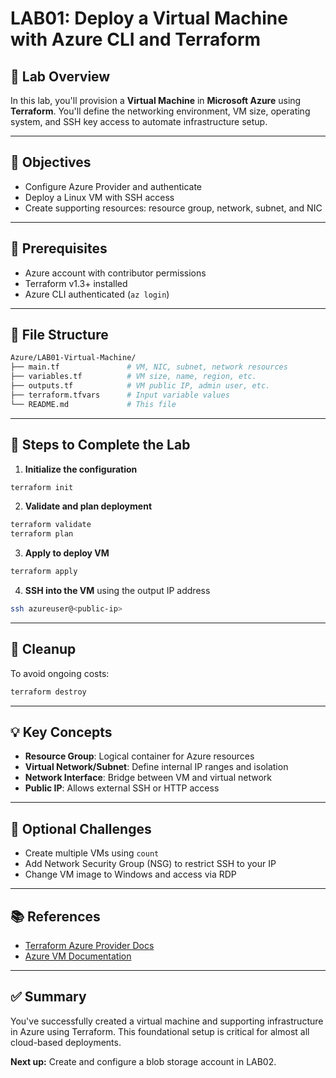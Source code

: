 # LAB01: Deploy a Virtual Machine with Azure CLI and Terraform

## 📝 Lab Overview

In this lab, you'll provision a **Virtual Machine** in **Microsoft Azure** using **Terraform**. You'll define the networking environment, VM size, operating system, and SSH key access to automate infrastructure setup.

---

## 🎯 Objectives

- Configure Azure Provider and authenticate
- Deploy a Linux VM with SSH access
- Create supporting resources: resource group, network, subnet, and NIC

---

## 🧰 Prerequisites

- Azure account with contributor permissions
- Terraform v1.3+ installed
- Azure CLI authenticated (`az login`)

---

## 📁 File Structure

```bash
Azure/LAB01-Virtual-Machine/
├── main.tf               # VM, NIC, subnet, network resources
├── variables.tf          # VM size, name, region, etc.
├── outputs.tf            # VM public IP, admin user, etc.
├── terraform.tfvars      # Input variable values
└── README.md             # This file
```

---

## 🚀 Steps to Complete the Lab

1. **Initialize the configuration**
```bash
terraform init
```

2. **Validate and plan deployment**
```bash
terraform validate
terraform plan
```

3. **Apply to deploy VM**
```bash
terraform apply
```

4. **SSH into the VM** using the output IP address
```bash
ssh azureuser@<public-ip>
```

---

## 🧼 Cleanup

To avoid ongoing costs:
```bash
terraform destroy
```

---

## 💡 Key Concepts

- **Resource Group**: Logical container for Azure resources
- **Virtual Network/Subnet**: Define internal IP ranges and isolation
- **Network Interface**: Bridge between VM and virtual network
- **Public IP**: Allows external SSH or HTTP access

---

## 🧪 Optional Challenges

- Create multiple VMs using `count`
- Add Network Security Group (NSG) to restrict SSH to your IP
- Change VM image to Windows and access via RDP

---

## 📚 References

- [Terraform Azure Provider Docs](https://registry.terraform.io/providers/hashicorp/azurerm/latest/docs)
- [Azure VM Documentation](https://learn.microsoft.com/en-us/azure/virtual-machines/)

---

## ✅ Summary

You've successfully created a virtual machine and supporting infrastructure in Azure using Terraform. This foundational setup is critical for almost all cloud-based deployments.

**Next up:** Create and configure a blob storage account in LAB02.